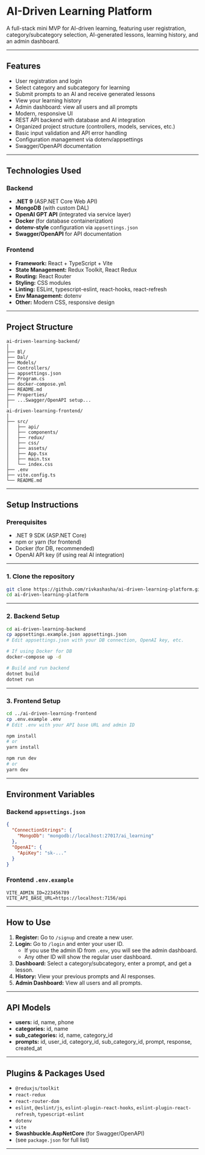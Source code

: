 # AI-Driven Learning Platform

A full-stack mini MVP for AI-driven learning, featuring user registration, category/subcategory selection, AI-generated lessons, learning history, and an admin dashboard.

---

## Features

- User registration and login
- Select category and subcategory for learning
- Submit prompts to an AI and receive generated lessons
- View your learning history
- Admin dashboard: view all users and all prompts
- Modern, responsive UI
- REST API backend with database and AI integration
- Organized project structure (controllers, models, services, etc.)
- Basic input validation and API error handling
- Configuration management via dotenv/appsettings
- Swagger/OpenAPI documentation

---

## Technologies Used

### Backend

- **.NET 9** (ASP.NET Core Web API)
- **MongoDB** (with custom DAL)
- **OpenAI GPT API** (integrated via service layer)
- **Docker** (for database containerization)
- **dotenv-style** configuration via `appsettings.json`
- **Swagger/OpenAPI** for API documentation

### Frontend

- **Framework:** React + TypeScript + Vite
- **State Management:** Redux Toolkit, React Redux
- **Routing:** React Router
- **Styling:** CSS modules
- **Linting:** ESLint, typescript-eslint, react-hooks, react-refresh
- **Env Management:** dotenv
- **Other:** Modern CSS, responsive design

---

## Project Structure

```
ai-driven-learning-backend/
│
├── Bl/                   
├── Dal/                  
├── Models/               
├── Controllers/          
├── appsettings.json      
├── Program.cs                     
├── docker-compose.yml    
├── README.md
├── Properties/
├── ...Swagger/OpenAPI setup...
│
ai-driven-learning-frontend/
│
├── src/
│   ├── api/              
│   ├── components/       
│   ├── redux/            
│   ├── css/              
│   ├── assets/           
│   ├── App.tsx
│   ├── main.tsx
│   └── index.css
├── .env
├── vite.config.ts
└── README.md
```

---

## Setup Instructions

### Prerequisites

- .NET 9 SDK (ASP.NET Core)
- npm or yarn (for frontend)
- Docker (for DB, recommended)
- OpenAI API key (if using real AI integration)

---

### 1. Clone the repository

```sh
git clone https://github.com/rivkashasha/ai-driven-learning-platform.git
cd ai-driven-learning-platform
```

---

### 2. Backend Setup

```sh
cd ai-driven-learning-backend
cp appsettings.example.json appsettings.json
# Edit appsettings.json with your DB connection, OpenAI key, etc.

# If using Docker for DB
docker-compose up -d

# Build and run backend
dotnet build
dotnet run
```

---

### 3. Frontend Setup

```sh
cd ../ai-driven-learning-frontend
cp .env.example .env
# Edit .env with your API base URL and admin ID

npm install
# or
yarn install

npm run dev
# or
yarn dev
```


---

## Environment Variables

### Backend `appsettings.json`

```json
{
  "ConnectionStrings": {
    "MongoDb": "mongodb://localhost:27017/ai_learning"
  },
  "OpenAI": {
    "ApiKey": "sk-..."
  }
}
```

### Frontend `.env.example`

```
VITE_ADMIN_ID=223456789
VITE_API_BASE_URL=https://localhost:7156/api
```

---

## How to Use

1. **Register:** Go to `/signup` and create a new user.
2. **Login:** Go to `/login` and enter your user ID.
   - If you use the admin ID from `.env`, you will see the admin dashboard.
   - Any other ID will show the regular user dashboard.
3. **Dashboard:** Select a category/subcategory, enter a prompt, and get a lesson.
4. **History:** View your previous prompts and AI responses.
5. **Admin Dashboard:** View all users and all prompts.

---

## API Models

- **users:** id, name, phone
- **categories:** id, name
- **sub_categories:** id, name, category_id
- **prompts:** id, user_id, category_id, sub_category_id, prompt, response, created_at

---

## Plugins & Packages Used

- `@reduxjs/toolkit`
- `react-redux`
- `react-router-dom`
- `eslint`, `@eslint/js`, `eslint-plugin-react-hooks`, `eslint-plugin-react-refresh`, `typescript-eslint`
- `dotenv`
- `vite`
- **Swashbuckle.AspNetCore** (for Swagger/OpenAPI)
- (see `package.json` for full list)
---

